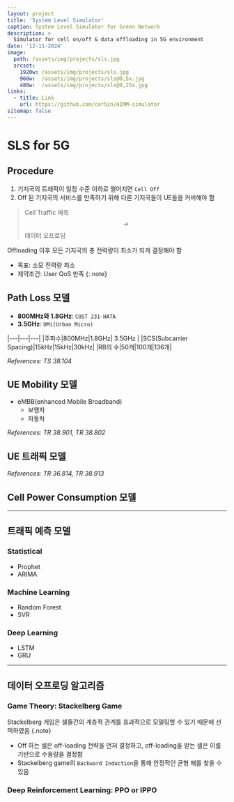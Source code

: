 ```yaml
---
layout: project
title: 'System Level Simulator'
caption: System Level Simulator for Green Network
description: >
  Simulator for cell on/off & data offloading in 5G environment
date: '12-11-2024'
image: 
  path: /assets/img/projects/sls.jpg
  srcset: 
    1920w: /assets/img/projects/sls.jpg
    960w:  /assets/img/projects/sls@0,5x.jpg
    480w:  /assets/img/projects/sls@0,25x.jpg
links:
  - title: Link
    url: https://github.com/cor5in/AIMM-simulator
sitemap: false
---
```


# SLS for 5G

## Procedure
1. 기지국의 트래픽이 일정 수준 이하로 떨어지면 `Cell Off`
2. Off 된 기지국의 서비스를 만족하기 위해 다른 기지국들이 UE들을 커버해야 함

> Cell Traffic 예측 $$\rightarrow$$ 데이터 오프로딩


Offloading 이후 모든 기지국의 총 전력량이 최소가 되게 결정해야 함

- 목표: 소모 전력량 최소
- 제약조건: User QoS 만족
{:.note}

## Path Loss 모델

- **800MHz와 1.8GHz**: `COST 231-HATA`
- **3.5GHz**: `UMi(Urban Micro)` 

|---|---|---|
|주파수|800MHz|1.8GHz| 3.5GHz |
|SCS(Subcarrier Spacing)|15kHz|15kHz|30kHz|
|RB의 수|50개|100개|136개|

*References: TS 38.104*

## UE Mobility 모델
- eMBB(enhanced Mobile Broadband)
  - 보행자
  - 자동차

*References: TR 38.901, TR 38.802*

## UE 트래픽 모델

*References: TR 36.814, TR 38.913*

## Cell Power Consumption 모델


---

## 트래픽 예측 모델

### Statistical
- Prophet
- ARIMA

### Machine Learning
- Random Forest
- SVR

### Deep Learning
- LSTM
- GRU

---

## 데이터 오프로딩 알고리즘

### Game Theory: Stackelberg Game

Stackelberg 게임은 셀들간의 계층적 관계를 효과적으로 모델링할 수 있기 때문에 선택하였음
{.note}

- Off 하는 셀은 off-loading 전략을 먼저 결정하고, off-loading을 받는 셀은 이를 기반으로 수용량을 결정함
- Stackelberg game의 `Backward Induction`을 통해 안정적인 균형 해를 찾을 수 있음

### Deep Reinforcement Learning: PPO or IPPO
